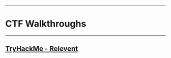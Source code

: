 
----
# CTF Walkthroughs
----

## [TryHackMe - Relevent](https://cyb3rr3ap3r.github.io/_posts/TryHackMe-Relevent)
